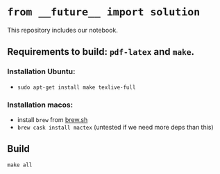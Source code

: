 # `from __future__ import solution`

This repository includes our notebook.

## Requirements to build: `pdf-latex` and `make`.

### Installation Ubuntu:
- `sudo apt-get install make texlive-full`

### Installation macos:
- install `brew` from [brew.sh](https://brew.sh)
- `brew cask install mactex` (untested if we need more deps than this)

## Build
`make all`
